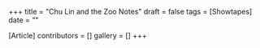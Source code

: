 +++
title = "Chu Lin and the Zoo Notes"
draft = false
tags = [Showtapes]
date = ""

[Article]
contributors = []
gallery = []
+++